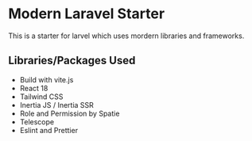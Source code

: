 # Modern Laravel Starter

This is a starter for larvel which uses mordern libraries and frameworks.

## Libraries/Packages Used

- Build with vite.js
- React 18
- Tailwind CSS
- Inertia JS / Inertia SSR
- Role and Permission by Spatie
- Telescope
- Eslint and Prettier
